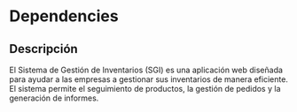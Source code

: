 # Dependencies

## Descripción
El Sistema de Gestión de Inventarios (SGI) es una aplicación web diseñada para ayudar a las empresas a gestionar sus inventarios de manera eficiente. El sistema permite el seguimiento de productos, la gestión de pedidos y la generación de informes.

